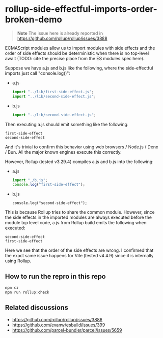 # rollup-side-effectful-imports-order-broken-demo

> **Note**
> The issue here is already reported in https://github.com/rollup/rollup/issues/3888

ECMAScript modules allow us to import modules with side effects and the order of side effects should be deterministic when there is no top-level await (TODO: cite the precise place from the ES modules spec here).

Suppose we have a.js and b.js like the following, where the side-effectful imports just call "console.log()":

- a.js

  ```javascript
  import "../lib/first-side-effect.js";
  import "../lib/second-side-effect.js";
  ```

- b.js
  ```javascript
  import "../lib/second-side-effect.js";
  ```

Then executing a.js should emit something like the following:

```
first-side-effect
second-side-effect
```

And it's trivial to confirm this behavior using web browsers / Node.js / Deno / Bun. All the major known engines execute this correctly.

However, Rollup (tested v3.29.4) compiles a.js and b.js into the following:

- a.js
  ```javascript
  import "./b.js";
  console.log("first-side-effect");
  ```
- b.js
  ```
  console.log("second-side-effect");
  ```

This is because Rollup tries to share the common module.
However, since the side effects in the imported modules are always executed before the module top level code, a.js from Rollup build emits the following when executed:

```
second-side-effect
first-side-effect
```

Here we see that the order of the side effects are wrong. I confirmed that the exact same issue happens for Vite (tested v4.4.9) since it is internally using Rollup.

## How to run the repro in this repo

```sh
npm ci
npm run rollup:check
```

## Related discussions

- https://github.com/rollup/rollup/issues/3888
- https://github.com/evanw/esbuild/issues/399
- https://github.com/parcel-bundler/parcel/issues/5659
